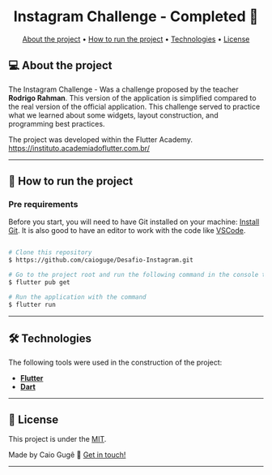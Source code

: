 <h1 align="center"> 
	Instagram Challenge - Completed 🚀
</h1>

<p align="center">
 <a href="#-about-the-project">About the project</a> •
 <a href="#-how-to-run-the-project">How to run the project</a> • 
 <a href="#-technologies">Technologies</a> • 
 <a href="#-license">License</a>
</p>

## 💻 About the project

The Instagram Challenge - Was a challenge proposed by the teacher **Rodrigo Rahman**. This version of the application is simplified compared to the real version of the official application. This challenge served to practice what we learned about some widgets, layout construction, and programming best practices.

The project was developed within the Flutter Academy.
<br>
https://instituto.academiadoflutter.com.br/

---

## 🚀 How to run the project

### Pre requirements

Before you start, you will need to have Git installed on your machine:
[Install Git](https://git-scm.com). 
It is also good to have an editor to work with the code like [VSCode](https://code.visualstudio.com/).

```bash

# Clone this repository
$ https://github.com/caioguge/Desafio-Instagram.git

# Go to the project root and run the following command in the console to get the necessary dependencies
$ flutter pub get

# Run the application with the command
$ flutter run

```
---

## 🛠 Technologies

The following tools were used in the construction of the project:

-   **[Flutter](https://docs.flutter.dev/get-started/install)**
-   **[Dart](https://dart.dev/)**

---

## 📝 License

This project is under the [MIT](./LICENSE).

Made by Caio Gugê 👋 [Get in touch!](https://www.linkedin.com/in/caioguge/)

---
